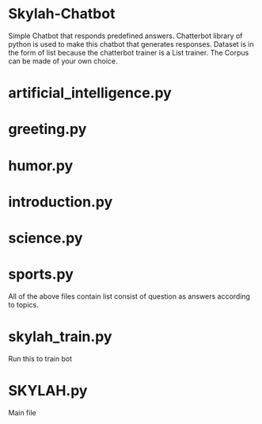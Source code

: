 # Skylah-Chatbot
Simple Chatbot that responds predefined answers.
Chatterbot library of python is used to make this chatbot that generates responses.
Dataset is in the form of list because the chatterbot trainer is a List trainer. The Corpus can be made of your own choice.
# artificial_intelligence.py
# greeting.py
# humor.py
# introduction.py
# science.py
# sports.py
All of the above files contain list consist of question as answers according to topics.
# skylah_train.py
Run this to train bot
# SKYLAH.py
Main file
